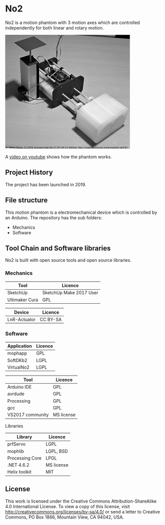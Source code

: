 # No2
No2 is a motion phantom with 3 motion axes which are controlled independently for both linear and rotary motion.

![No2 Motion Phantom](No2-Photo-Small-BW.png  "")

A [video on youtube](https://youtu.be/QqYBeX8754M) shows how the phantom works.

## Project History
The project has been launched in 2019.

## File structure
This motion phantom is a electromechanical device which is controlled by an Arduino.
The repository has the sub folders:

- Mechanics
- Software

## Tool Chain and Software libraries

No2 is built with open source tools and open source libraries.

### Mechanics

Tool | Licence
---- | -------
SketchUp | SketchUp Make 2017 User
Ultimaker Cura | GPL

Device | Licence
---- | -------
LnR-Actuator | CC BY-SA

### Software

Application | Licence
----------- | -------
mophapp | GPL
SoftDKb2 | LGPL
VirtualNo2  | LGPL

Tool | Licence
---- | -------
Arduino IDE | GPL
avrdude | GPL
Processing | GPL
gcc | GPL
VS2017 community | MS license

Libraries

Library | Licence
------- | -------
prfServo | LGPL
mophlib | LGPL, BSD
Processing Core | LPGL
.NET 4.6.2 | MS license
Helix toolkit | MIT

## License
This work is licensed under the Creative Commons Attribution-ShareAlike 4.0 International License. To view a copy of this license, visit http://creativecommons.org/licenses/by-sa/4.0/ or send a letter to Creative Commons, PO Box 1866, Mountain View, CA 94042, USA.
